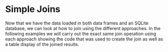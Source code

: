 # Simple Joins

Now that we have the data loaded in both data frames and an SQLite database,
we can look at how to join using the different approaches. In the following
examples we will carry out the exact same join operation using each approach
showing the code that was used to create the join as well as a table display
of the joined results.
